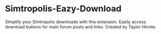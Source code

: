# Simtropolis-Eazy-Download
Simplify your Simtropolis downloads with this extension. Easily access download buttons for main forum posts and links. Created by Taylor Hinote.
